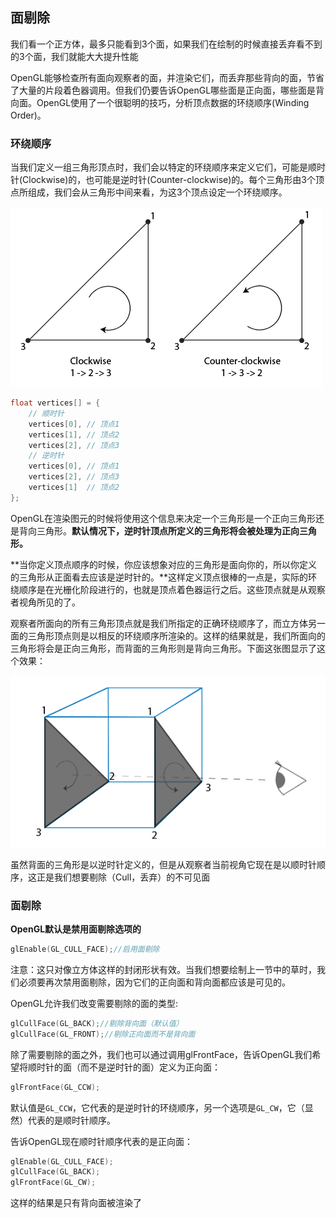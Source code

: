 <h2>面剔除</h2>

我们看一个正方体，最多只能看到3个面，如果我们在绘制的时候直接丢弃看不到的3个面，我们就能大大提升性能

OpenGL能够检查所有面向观察者的面，并渲染它们，而丢弃那些背向的面，节省了大量的片段着色器调用。但我们仍要告诉OpenGL哪些面是正向面，哪些面是背向面。OpenGL使用了一个很聪明的技巧，分析顶点数据的环绕顺序(Winding Order)。

<h3>环绕顺序</h3>

当我们定义一组三角形顶点时，我们会以特定的环绕顺序来定义它们，可能是顺时针(Clockwise)的，也可能是逆时针(Counter-clockwise)的。每个三角形由3个顶点所组成，我们会从三角形中间来看，为这3个顶点设定一个环绕顺序。

![image](https://github.com/yu-cao/OpenGL-Learning/blob/master/4.4Face%20culling/Reference/faceculling_windingorder.png)

```cpp
float vertices[] = {
    // 顺时针
    vertices[0], // 顶点1
    vertices[1], // 顶点2
    vertices[2], // 顶点3
    // 逆时针
    vertices[0], // 顶点1
    vertices[2], // 顶点3
    vertices[1]  // 顶点2  
};
```

OpenGL在渲染图元的时候将使用这个信息来决定一个三角形是一个正向三角形还是背向三角形。**默认情况下，逆时针顶点所定义的三角形将会被处理为正向三角形。**

**当你定义顶点顺序的时候，你应该想象对应的三角形是面向你的，所以你定义的三角形从正面看去应该是逆时针的。**这样定义顶点很棒的一点是，实际的环绕顺序是在光栅化阶段进行的，也就是顶点着色器运行之后。这些顶点就是从观察者视角所见的了。

观察者所面向的所有三角形顶点就是我们所指定的正确环绕顺序了，而立方体另一面的三角形顶点则是以相反的环绕顺序所渲染的。这样的结果就是，我们所面向的三角形将会是正向三角形，而背面的三角形则是背向三角形。下面这张图显示了这个效果：

![image](https://github.com/yu-cao/OpenGL-Learning/blob/master/4.4Face%20culling/Reference/faceculling_frontback.png)

虽然背面的三角形是以逆时针定义的，但是从观察者当前视角它现在是以顺时针顺序，这正是我们想要剔除（Cull，丢弃）的不可见面

<h3>面剔除</h3>

**OpenGL默认是禁用面剔除选项的**

```cpp
glEnable(GL_CULL_FACE);//启用面剔除
```

注意：这只对像立方体这样的封闭形状有效。当我们想要绘制上一节中的草时，我们必须要再次禁用面剔除，因为它们的正向面和背向面都应该是可见的。

OpenGL允许我们改变需要剔除的面的类型:

```cpp
glCullFace(GL_BACK);//剔除背向面（默认值）
glCullFace(GL_FRONT);//剔除正向面而不是背向面
```

除了需要剔除的面之外，我们也可以通过调用glFrontFace，告诉OpenGL我们希望将顺时针的面（而不是逆时针的面）定义为正向面：

```cpp
glFrontFace(GL_CCW);
```

默认值是`GL_CCW`，它代表的是逆时针的环绕顺序，另一个选项是`GL_CW`，它（显然）代表的是顺时针顺序。

告诉OpenGL现在顺时针顺序代表的是正向面：

```cpp
glEnable(GL_CULL_FACE);
glCullFace(GL_BACK);
glFrontFace(GL_CW);
```

这样的结果是只有背向面被渲染了